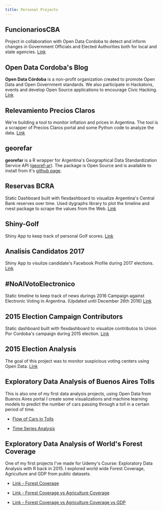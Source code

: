 ```yaml
---
title: Personal Projects
---
```


## FuncionariosCBA

Project in collaboration with Open Data Cordoba to detect and inform changes in Government Officials and Elected Authorities both for local and state agencies. [Link](https://github.com/OpenDataCordoba/funcionarios-cordoba)

## Open Data Cordoba's Blog

**Open Data Córdoba** is a non-profit organization created to promote Open Data and Open Government standards. We also participate in Hackatons, events and develop Open Source applications to encourage Civic Hacking. [Link](http://blog.opendatacordoba.org/author/pdelboca/)

## Relevamiento Precios Claros

We're building a tool to monitor inflation and prices in Argentina. The tool is a scrapper of Precios Claros portal and some Python code to analyze the data. [Link](https://github.com/pdelboca/datasets_preciosclaros/blob/master/Analisis%20mes%20de%20Septiembre.ipynb)

## georefar

**georefar** is a R wrapper for Argentina's Geographical Data Standardization Service API ([georef-ar](https://georef-ar-api.readthedocs.io/es/latest/)). The package is Open Source and is available to install from it's [github page](https://github.com/pdelboca/georefar). 

## Reservas BCRA

Static Dashboard built with flexdashboard to visualize Argentina's Central Bank reserves over time. Used dygraphs library to plot the timeline and rvest package to scrape the values from the Web. [Link](https://pdelboca.github.io/reservas-bcra/)

## Shiny-Golf

Shiny App to keep track of personal Golf scores. [Link](https://pdelboca.shinyapps.io/shiny-golf/)

## Analisis Candidatos 2017

Shiny App to visulize candidate's Facebook Profile during 2017 elections.  [Link](https://pdelboca.shinyapps.io/analisis-candidatos-diputado-2017/)

## #NoAlVotoElectronico

Static timeline to keep track of news durings 2016 Campaign against Electronic Voting in Argentina. (Updated until December 26th 2016) [Link](https://pdelboca.github.io/noalvotoelectronico/)

## 2015 Election Campaign Contributors

Static dashboard built with flexdashboard to visualize contributos to Union Por Cordoba's campaign during 2015 election. [Link](http://www.opendatacordoba.org/mapa-aportantes-upc/)

## 2015 Election Analysis

The goal of this project was to monitor suspicious voting centers using Open Data. [Link](https://github.com/pdelboca/primarias-2015/blob/master/PASO%20Presidenciales%202015.ipynb)

## Exploratory Data Analysis of Buenos Aires Tolls

This is also one of my first data analysis projects, using Open Data from Buenos Aires portal I create some visualizations and machine learning models to predict the number of cars passing through a toll in a certain period of time.

- [Flow of Cars in Tolls](https://github.com/pdelboca/ausa-peajes-python/blob/master/Peajes%20AUSA.ipynb) 

- [Time Series Analysis](https://github.com/pdelboca/time-series/blob/master/Time%20Series%20Prediction%20with%20Python.ipynb) 

## Exploratory Data Analysis of World's Forest Coverage

One of my first projects I've made for Udemy's Course: Exploratory Data Analysis with R back in 2015. I explored world wide Forest Coverage, Agriculture and GDP from public datasets.

- [Link - Forest Coverage](https://rpubs.com/pdelboca/forest-coverage)

- [Link - Forest Coverage vs Agriculture Coverage](https://rpubs.com/pdelboca/forest-coverage-vs-agriculture-coverage)

- [Link - Forest Coverage vs Agriculture Coverage vs GDP](https://rpubs.com/pdelboca/forest-vs-agriculture-vs-agriculture-gdp)